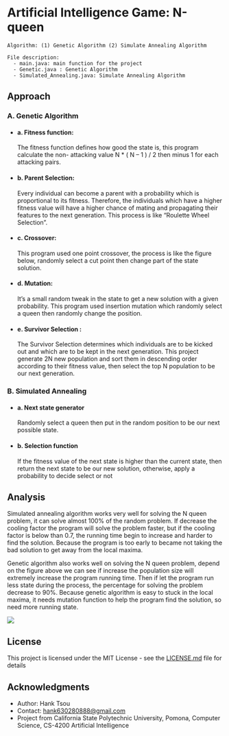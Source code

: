 # Artificial Intelligence Game: N-queen
```
Algorithm: (1) Genetic Algorithm (2) Simulate Annealing Algorithm
```

```
File description:
  - main.java: main function for the project
  - Genetic.java : Genetic Algorithm
  - Simulated_Annealing.java: Simulate Annealing Algorithm
```

## Approach

### A. Genetic Algorithm

- #### a. Fitness function:
  The fitness function defines how good the state is, this program calculate the non- attacking value N * ( N – 1 ) / 2 then minus 1 for each attacking pairs.

- #### b. Parent Selection:
  Every individual can become a parent with a probability which is proportional to its fitness. Therefore, the individuals which have a higher fitness value will have a higher chance of mating and propagating their features to the next generation. This process is like “Roulette Wheel Selection”.

- #### c. Crossover:
  This program used one point crossover, the process is like the figure below, randomly select a cut point then change part of the state solution.

- #### d. Mutation:
  It’s a small random tweak in the state to get a new solution with a given probability. This program used insertion mutation which randomly select a queen then randomly change the position.

- #### e. Survivor Selection :
  The Survivor Selection determines which individuals are to be kicked out and which are to be kept in the next generation. This project generate 2N new population and sort them in descending order according to their fitness value, then select the top N population to be our next generation.


### B. Simulated Annealing

- #### a. Next state generator
  Randomly select a queen then put in the random position to be our next possible state.

- #### b. Selection function
  If the fitness value of the next state is higher than the current state, then return the next state to be our new solution, otherwise, apply a probability to decide select or not


## Analysis

  Simulated annealing algorithm works very well for solving the N queen problem, it can solve almost 100% of the random problem. If decrease the cooling factor the program will solve the problem faster, but if the cooling factor is below than 0.7, the running time begin to increase and harder to find the solution. Because the program is too early to became not taking the bad solution to get away from the local maxima.
    
  Genetic algorithm also works well on solving the N queen problem, depend on the figure above we can see if increase the population size will extremely increase the program running time. Then if let the program run less state during the process, the percentage for solving the problem decrease to 90%. Because genetic algorithm is easy to stuck in the local maxima, it needs mutation function to help the program find the solution, so need more running state.

![](README_IMG/8puzzel.png)

## License

This project is licensed under the MIT License - see the [LICENSE.md](LICENSE.md) file for details

## Acknowledgments

* Author: Hank Tsou
* Contact: hank630280888@gmail.com
* Project from California State Polytechnic University, Pomona, Computer Science, CS-4200 Artificial Intelligence
